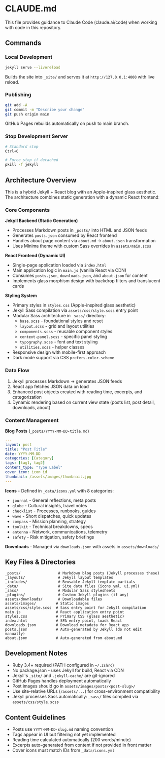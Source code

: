 # CLAUDE.md

This file provides guidance to Claude Code (claude.ai/code) when working with code in this repository.

## Commands

### Local Development
```bash
jekyll serve --livereload
```
Builds the site into `_site/` and serves it at `http://127.0.0.1:4000` with live reload.

### Publishing
```bash
git add -A
git commit -m "Describe your change"
git push origin main
```
GitHub Pages rebuilds automatically on push to main branch.

### Stop Development Server
```bash
# Standard stop
Ctrl+C

# Force stop if detached
pkill -f jekyll
```

## Architecture Overview

This is a hybrid Jekyll + React blog with an Apple-inspired glass aesthetic. The architecture combines static generation with a dynamic React frontend:

### Core Components

**Jekyll Backend (Static Generation)**
- Processes Markdown posts in `_posts/` into HTML and JSON feeds
- Generates `posts.json` consumed by React frontend
- Handles about page content via `about.md` → `about.json` transformation
- Uses Minima theme with custom Sass overrides in `assets/main.scss`

**React Frontend (Dynamic UI)**
- Single-page application loaded via `index.html`
- Main application logic in `main.js` (vanilla React via CDN)
- Consumes `posts.json`, `downloads.json`, and `about.json` for content
- Implements glass morphism design with backdrop filters and translucent cards

**Styling System**
- Primary styles in `styles.css` (Apple-inspired glass aesthetic)
- Jekyll Sass compilation via `assets/css/style.scss` entry point
- Modular Sass architecture in `_sass/` directory:
  - `base.scss` - foundational styles and reset
  - `layout.scss` - grid and layout utilities
  - `components.scss` - reusable component styles
  - `context-panel.scss` - specific panel styling
  - `typography.scss` - font and text styling
  - `utilities.scss` - helper classes
- Responsive design with mobile-first approach
- Dark mode support via CSS `prefers-color-scheme`

### Data Flow

1. Jekyll processes Markdown → generates JSON feeds
2. React app fetches JSON data on load
3. Enhanced post objects created with reading time, excerpts, and categorization
4. Dynamic rendering based on current view state (posts list, post detail, downloads, about)

### Content Management

**Blog Posts** (`_posts/YYYY-MM-DD-title.md`)
```yaml
---
layout: post
title: "Post Title"
date: YYYY-MM-DD
categories: [Category]
tags: [tag1, tag2]
content_type: "Type Label"
cover_icon: icon_id
thumbnail: /assets/images/thumbnail.jpg
---
```

**Icons** - Defined in `_data/icons.yml` with 8 categories:
- `journal` - General reflections, meta posts
- `globe` - Cultural insights, travel notes
- `checklist` - Processes, runbooks, guides
- `wave` - Short dispatches, quick updates
- `compass` - Mission planning, strategy
- `toolkit` - Technical breakdowns, specs
- `antenna` - Network, communications, telemetry
- `safety` - Risk mitigation, safety briefings

**Downloads** - Managed via `downloads.json` with assets in `assets/downloads/`

## Key Files & Directories

```
_posts/                 # Markdown blog posts (Jekyll processes these)
_layouts/               # Jekyll layout templates
_includes/              # Reusable Jekyll template partials
_data/                  # Site data files (icons.yml, ui.yml)
_sass/                  # Modular Sass stylesheets
_plugins/               # Custom Jekyll plugins (if any)
assets/downloads/       # Downloadable files
assets/images/         # Static images
assets/css/style.scss  # Sass entry point for Jekyll compilation
main.js                # React application entry point
styles.css             # Primary CSS (glass aesthetic)
index.html             # SPA entry point, loads React
downloads.json         # Download metadata for React app
posts.json             # Auto-generated by Jekyll (do not edit manually)
about.json             # Auto-generated from about.md
```

## Development Notes

- Ruby 3.4+ required (PATH configured in `~/.zshrc`)
- No package.json - uses Jekyll for build, React via CDN
- Jekyll's `_site/` and `.jekyll-cache/` are git-ignored
- GitHub Pages handles deployment automatically
- Post images should go in `assets/images/posts/<post-slug>/`
- Use site-relative URLs (`/assets/...`) for cross-environment compatibility
- Jekyll processes Sass automatically: `_sass/` files compiled via `assets/css/style.scss`

## Content Guidelines

- Posts use `YYYY-MM-DD-slug.md` naming convention
- Tags appear in UI but filtering not yet implemented
- Reading time calculated automatically (200 words/minute)
- Excerpts auto-generated from content if not provided in front matter
- Cover icons must match IDs from `_data/icons.yml`